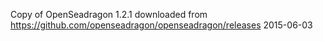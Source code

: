 Copy of OpenSeadragon 1.2.1 downloaded from <https://github.com/openseadragon/openseadragon/releases> 2015-06-03